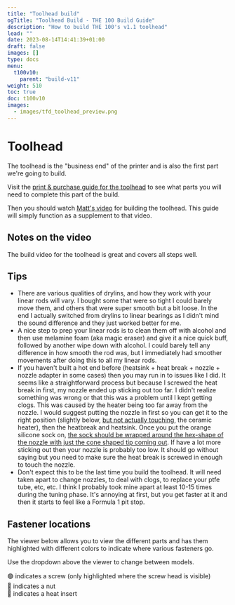 ```yaml
---
title: "Toolhead build"
ogTitle: "Toolhead Build - THE 100 Build Guide"
description: "How to build THE 100's v1.1 toolhead"
lead: ""
date: 2023-08-14T14:41:39+01:00
draft: false
images: []
type: docs
menu:
  t100v10:
    parent: "build-v11"
weight: 510
toc: true
doc: t100v10
images: 
  - images/tfd_toolhead_preview.png
---
```

# Toolhead

The toolhead is the "business end" of the printer and is also the first part we're going to build. 

Visit the <a href="/t100/1.1/printing-guide/toolhead/">print & purchase guide for the toolhead</a> to see what parts you will need to complete this part of the build. 

Then you should watch <a href="https://www.youtube.com/watch?v=fC4BB4BhjOo" target="_blank">Matt's video</a> for building the toolhead. This guide will simply function as a supplement to that video. 

## Notes on the video

The build video for the toolhead is great and covers all steps well. 

## Tips

  - There are various qualities of drylins, and how they work with your linear rods will vary. I bought some that were so tight I could barely move them, and others that were super smooth but a bit loose. In the end I actually switched from drylins to linear bearings as I didn't mind the sound difference and they just worked better for me. 
  - A nice step to prep your linear rods is to clean them off with alcohol and then use melamine foam (aka magic eraser) and give it a nice quick buff, followed by another wipe down with alcohol. I could barely tell any difference in how smooth the rod was, but I immediately had smoother movements after doing this to all my linear rods. 
  - If you haven't built a hot end before (heatsink + heat break + nozzle + nozzle adapter in some cases) then you may run in to issues like I did. It seems like a straightforward process but because I screwed the heat break in first, my nozzle ended up sticking out too far. I didn't realize something was wrong or that this was a problem until I kept getting clogs. This was caused by the heater being too far away from the nozzle. I would suggest putting the nozzle in first so you can get it to the right position (slightly below, <a href="https://ueeshop.ly200-cdn.com/u_file/UPAT/UPAT086/2205/04/products/4-e8fa.jpg" target="_blank">but not actually touching</a>, the ceramic heater), then the heatbreak and heatsink. Once you put the orange silicone sock on, <a href="https://ueeshop.ly200-cdn.com/u_file/UPAT/UPAT086/2205/04/products/5-6820.jpg">the sock should be wrapped around the hex-shape of the nozzle with just the cone shaped tip coming out</a>. If have a lot more sticking out then your nozzle is probably too low. It should go without saying but you need to make sure the heat break is screwed in enough to touch the nozzle. 
  - Don't expect this to be the last time you build the toolhead. It will need taken apart to change nozzles, to deal with clogs, to replace your ptfe tube, etc, etc. I think I probably took mine apart at least 10-15 times during the tuning phase. It's annoying at first, but you get faster at it and then it starts to feel like a Formula 1 pit stop. 

## Fastener locations
The viewer below allows you to view the different parts and has them highlighted with different colors to indicate where various fasteners go.

Use the dropdown above the viewer to change between models.

<div class="row bd">
  🟢 indicates a screw (only highlighted where the screw head is visible)<br>
  🔵 indicates a nut<br>
  🔴 indicates a heat insert<br>
</div>
<br>

<div id="modelpicker">
</div>
<div id="stlviewer">
</div>



<!-- Import maps polyfill -->
<!-- Remove this when import maps will be widely supported -->
<script async src="https://unpkg.com/es-module-shims@1.6.3/dist/es-module-shims.js"></script>
<script type="importmap">
  {
    "imports": {
      "three": "https://unpkg.com/three@v0.155.0/build/three.module.js",
      "three/addons/": "https://unpkg.com/three@v0.155.0/examples/jsm/"
    }
  }
</script>

<script>
  const params = {
    asset: 'chc_pro_mount',
    STL: 'chc_pro_mount'
  };

    const assets = [
    'chc_pro_mount',
    'chc_pro_clamp',
    'chc_pro_fanduct',
    'rod_cradle'
  ];
</script>

<script type="module" src="/js/viewer.js"></script>